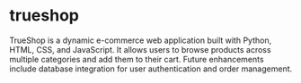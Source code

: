 # trueshop
TrueShop is a dynamic e-commerce web application built with Python, HTML, CSS, and JavaScript. It allows users to browse products across multiple categories and add them to their cart. Future enhancements include database integration for user authentication and order management. 
